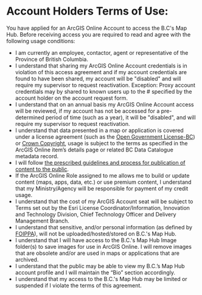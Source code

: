# Account Holders Terms of Use:

You have applied for an ArcGIS Online Account to access the B.C's Map Hub. Before receiving access you are required to read and agree with the following usage conditions:

- I am currently an employee, contactor, agent or representative of the Province of British Columbia.
- I understand that sharing my ArcGIS Online Account credentials is in violation of this access agreement and if my account credentials are found to have been shared, my account will be "disabled" and will require my supervisor to request reactivation.  Exception:  Proxy account credentials may by shared to known users up to the # specified
by the account holder on the account request form.
- I understand that on an annual basis my ArcGIS Online Account access will be reviewed, if my account has not be accessed for a pre-determined period of time (such as a year), it will be "disabled", and will require my supervisor to request reactivation.
- I understand that data presented in a map or application is covered under a license agreement (such as the <a href="http://www.data.gov.bc.ca/dbc/about/open_data.page"><U>Open Government License-BC</u></a>) or <a href="http://www2.gov.bc.ca/gov/content/home/copyright"><u>Crown Copyright</u></a>, usage is subject to the terms as specified in the ArcGIS Online item’s details page or related BC Data Catalogue metadata record.
- I will follow <a href="http://www2.gov.bc.ca/gov/content/governments/about-the-bc-government/databc/geographic-data-and-services/agol"><u>the prescribed guidelines and process for publication of content to the public</u></a>.
- If the ArcGIS Online Role assigned to me allows me to build or update content (maps, apps, data, etc.) or use premium content, I understand that my Ministry/Agency will be responsible for payment of my credit usage.
- I understand that the cost of my ArcGIS Account seat will be subject to Terms set out by the Esri License Coordinator/Information, Innovation and Technology Division, Chief Technology Officer and Delivery Management
Branch.
- I understand that sensitive, and/or personal information (as defined by <a href="http://www.bclaws.ca/Recon/document/ID/freeside/96165_00"><u>FOIPPA</u></a>), will not be uploaded/hosted/stored on B.C.'s Map Hub.
- I understand that I will have access to the B.C.'s Map Hub Image folder(s) to save images for use in ArcGIS Online.  I will remove images that are obsolete and/or are used in maps or applications that are archived.
- I understand that the public may be able to view my B.C.’s Map Hub account profile and I will maintain the “Bio” section accordingly.
- I understand that my access to the B.C.'s Map Hub may be limited or suspended if I violate the terms of this agreement.
